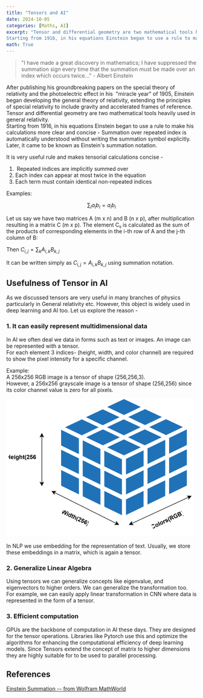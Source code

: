 ```yaml
---
title: "Tensors and AI"
date: 2024-10-05
categories: [Maths, AI]
excerpt: "Tensor and differential geometry are two mathematical tools heavily used in general relativity.  
Starting from 1916, in his equations Einstein began to use a rule to make his calculations more clear and concise "
math: True
---
```


> "I have made a great discovery in mathematics; I have suppressed the summation sign every time that the summation must be made over an index which occurs twice..." - Albert Einstein

After publishing his groundbreaking papers on the special theory of relativity and the photoelectric effect in his  "miracle year" of 1905, Einstein began developing the general theory of relativity, extending the principles of special relativity to include gravity and accelerated frames of reference.  
Tensor and differential geometry are two mathematical tools heavily used in general relativity.  
Starting from 1916, in his equations Einstein began to use a rule to make his calculations more clear and concise - Summation over repeated index is automatically understood without writing the summation symbol explicitly. Later, it came to be known as Einstein's summation notation.  
  
It is very useful rule and makes tensorial calculations concise -  
1.  Repeated indices are implicitly summed over  
2. Each index can appear at most twice in the equation  
3. Each term must contain identical non-repeated indices

Examples:

$$\sum_{i} a_ib_i=a_ib_i$$


Let us say we have two matrices A (m x n) and B (n x p), after multiplication resulting in a matrix C (m x p). The element Cᵢⱼ is calculated as the sum of the products of corresponding elements in the i-th row of A and the j-th column of B:

Then  $C_{i,j} = \sum_{k}A_{i,k}B_{k,j}$

It can be written simply as $C_{i,j} = A_{i,k}B_{k,j}$ using summation notation.


## Usefulness of Tensor in AI

As we discussed tensors are very useful in many branches of physics particularly in General relativity etc. However, this object is widely used in deep learning and AI too. Let us explore the reason -  
  
### 1. It can easily represent multidimensional data  
In AI we often deal we data in forms such as text or images. An image can be represented with a tensor.  
For each element 3 indices- (height, width, and color channel) are required to show the pixel intensity for a specific channel.  

Example:  
A 256x256 RGB image is a tensor of shape (256,256,3).  
However, a 256x256 grayscale image is a tensor of shape (256,256) since its color channel value is zero for all pixels.  
<p align="center">
 <img src="https://raw.githubusercontent.com/adhikarinarayan/adhikarinarayan.github.io/refs/heads/main/assets/images/3dtensorr.svg" alt="3dtensor">
</p>


In NLP we use embedding for the representation of text. Usually, we store these embeddings in a matrix, which is again a tensor.
### 2. Generalize Linear Algebra  
Using tensors we can generalize concepts like eigenvalue, and eigenvectors to higher orders. We can generalize the transformation too. For example, we can easily apply linear transformation in CNN where data is represented in the form of a tensor.  
  
### 3. Efficient computation  
GPUs are the backbone of computation in AI these days. They are designed for the tensor operations. Libraries like Pytorch use this and optimize the algorithms for enhancing the computational efficiency of deep learning models. Since Tensors extend the concept of matrix to higher dimensions they are highly suitable for to be used to parallel processing.


## References

[Einstein Summation -- from Wolfram MathWorld](https://mathworld.wolfram.com/EinsteinSummation.html)
